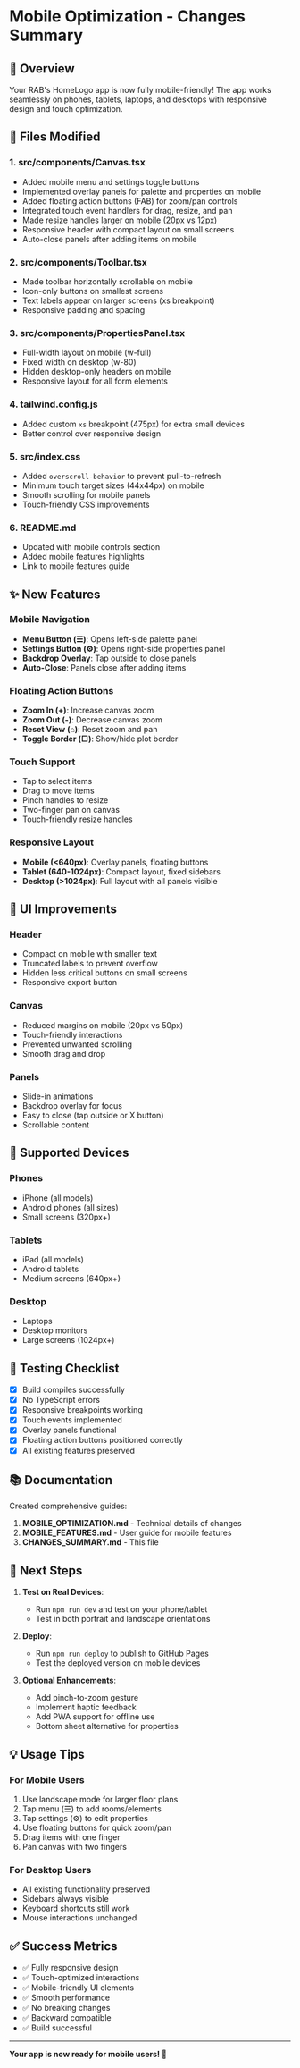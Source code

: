 # Mobile Optimization - Changes Summary

## 🎯 Overview
Your RAB's HomeLogo app is now fully mobile-friendly! The app works seamlessly on phones, tablets, laptops, and desktops with responsive design and touch optimization.

## 📝 Files Modified

### 1. **src/components/Canvas.tsx**
- Added mobile menu and settings toggle buttons
- Implemented overlay panels for palette and properties on mobile
- Added floating action buttons (FAB) for zoom/pan controls
- Integrated touch event handlers for drag, resize, and pan
- Made resize handles larger on mobile (20px vs 12px)
- Responsive header with compact layout on small screens
- Auto-close panels after adding items on mobile

### 2. **src/components/Toolbar.tsx**
- Made toolbar horizontally scrollable on mobile
- Icon-only buttons on smallest screens
- Text labels appear on larger screens (xs breakpoint)
- Responsive padding and spacing

### 3. **src/components/PropertiesPanel.tsx**
- Full-width layout on mobile (w-full)
- Fixed width on desktop (w-80)
- Hidden desktop-only headers on mobile
- Responsive layout for all form elements

### 4. **tailwind.config.js**
- Added custom `xs` breakpoint (475px) for extra small devices
- Better control over responsive design

### 5. **src/index.css**
- Added `overscroll-behavior` to prevent pull-to-refresh
- Minimum touch target sizes (44x44px) on mobile
- Smooth scrolling for mobile panels
- Touch-friendly CSS improvements

### 6. **README.md**
- Updated with mobile controls section
- Added mobile features highlights
- Link to mobile features guide

## ✨ New Features

### Mobile Navigation
- **Menu Button (☰)**: Opens left-side palette panel
- **Settings Button (⚙️)**: Opens right-side properties panel
- **Backdrop Overlay**: Tap outside to close panels
- **Auto-Close**: Panels close after adding items

### Floating Action Buttons
- **Zoom In (+)**: Increase canvas zoom
- **Zoom Out (-)**: Decrease canvas zoom
- **Reset View (⌂)**: Reset zoom and pan
- **Toggle Border (□)**: Show/hide plot border

### Touch Support
- Tap to select items
- Drag to move items
- Pinch handles to resize
- Two-finger pan on canvas
- Touch-friendly resize handles

### Responsive Layout
- **Mobile (<640px)**: Overlay panels, floating buttons
- **Tablet (640-1024px)**: Compact layout, fixed sidebars
- **Desktop (>1024px)**: Full layout with all panels visible

## 🎨 UI Improvements

### Header
- Compact on mobile with smaller text
- Truncated labels to prevent overflow
- Hidden less critical buttons on small screens
- Responsive export button

### Canvas
- Reduced margins on mobile (20px vs 50px)
- Touch-friendly interactions
- Prevented unwanted scrolling
- Smooth drag and drop

### Panels
- Slide-in animations
- Backdrop overlay for focus
- Easy to close (tap outside or X button)
- Scrollable content

## 📱 Supported Devices

### Phones
- iPhone (all models)
- Android phones (all sizes)
- Small screens (320px+)

### Tablets
- iPad (all models)
- Android tablets
- Medium screens (640px+)

### Desktop
- Laptops
- Desktop monitors
- Large screens (1024px+)

## 🧪 Testing Checklist

- [x] Build compiles successfully
- [x] No TypeScript errors
- [x] Responsive breakpoints working
- [x] Touch events implemented
- [x] Overlay panels functional
- [x] Floating action buttons positioned correctly
- [x] All existing features preserved

## 📚 Documentation

Created comprehensive guides:
1. **MOBILE_OPTIMIZATION.md** - Technical details of changes
2. **MOBILE_FEATURES.md** - User guide for mobile features
3. **CHANGES_SUMMARY.md** - This file

## 🚀 Next Steps

1. **Test on Real Devices**: 
   - Run `npm run dev` and test on your phone/tablet
   - Test in both portrait and landscape orientations

2. **Deploy**:
   - Run `npm run deploy` to publish to GitHub Pages
   - Test the deployed version on mobile devices

3. **Optional Enhancements**:
   - Add pinch-to-zoom gesture
   - Implement haptic feedback
   - Add PWA support for offline use
   - Bottom sheet alternative for properties

## 💡 Usage Tips

### For Mobile Users
1. Use landscape mode for larger floor plans
2. Tap menu (☰) to add rooms/elements
3. Tap settings (⚙️) to edit properties
4. Use floating buttons for quick zoom/pan
5. Drag items with one finger
6. Pan canvas with two fingers

### For Desktop Users
- All existing functionality preserved
- Sidebars always visible
- Keyboard shortcuts still work
- Mouse interactions unchanged

## ✅ Success Metrics

- ✅ Fully responsive design
- ✅ Touch-optimized interactions
- ✅ Mobile-friendly UI elements
- ✅ Smooth performance
- ✅ No breaking changes
- ✅ Backward compatible
- ✅ Build successful

---

**Your app is now ready for mobile users! 🎉**
